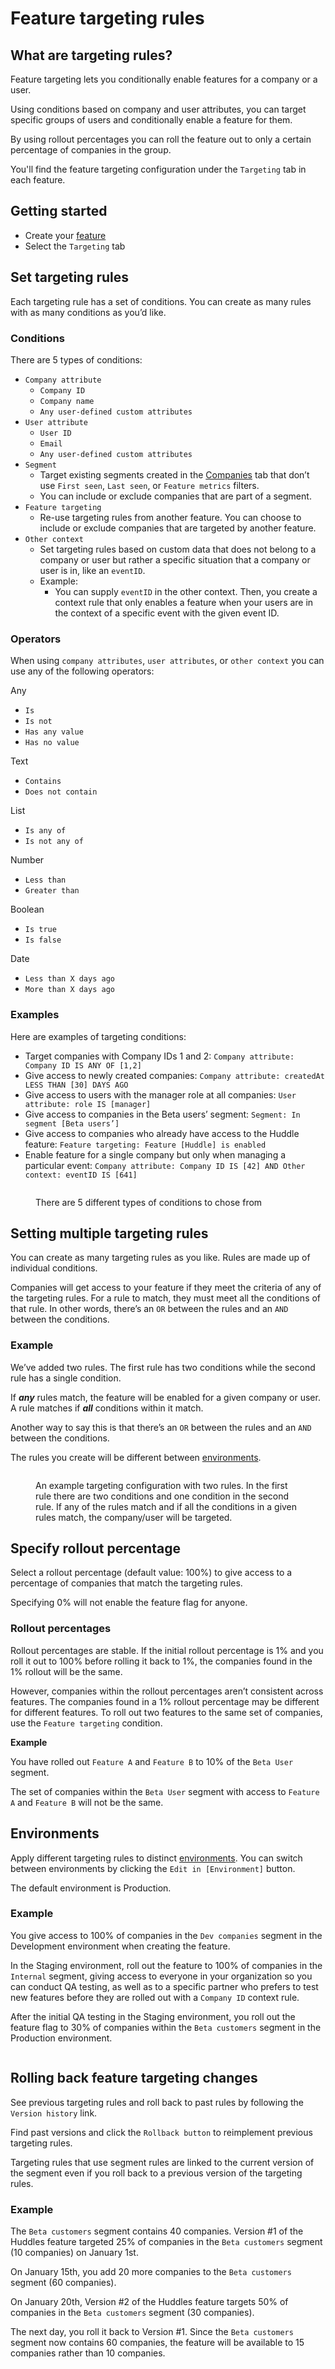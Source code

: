 # Feature targeting rules

## What are targeting rules?

Feature targeting lets you conditionally enable features for a company or a user.&#x20;

Using conditions based on company and user attributes, you can target specific groups of users and conditionally enable a feature for them.&#x20;

By using rollout percentages you can roll the feature out to only a certain percentage of companies in the group.

You'll find the feature targeting configuration under the `Targeting` tab in each feature.

## Getting started <a href="#get-started" id="get-started"></a>

* Create your [feature](../create-your-first-feature.md)
* Select the `Targeting` tab

## Set targeting rules

Each targeting rule has a set of conditions. You can create as many rules with as many conditions as you’d like.&#x20;

### Conditions

There are 5 types of conditions:

* `Company attribute`
  * `Company ID`
  * `Company name`
  * `Any user-defined custom attributes`
* `User attribute`
  * `User ID`
  * `Email`
  * `Any user-defined custom attributes`
* `Segment`&#x20;
  * Target existing segments created in the [Companies](creating-segments.md) tab that don’t use `First seen`, `Last seen`, or `Feature metrics` filters.
  * You can include or exclude companies that are part of a segment.
* `Feature targeting`&#x20;
  * Re-use targeting rules from another feature. You can choose to include or exclude companies that are targeted by another feature.&#x20;
* `Other context`
  * Set targeting rules based on custom data that does not belong to a company or user but rather a specific situation that a company or user is in, like an `eventID`.
  * Example:
    * You can supply `eventID` in the other context. Then, you create a context rule that only enables a feature when your users are in the context of a specific event with the given event ID.

### Operators

When using `company attributes`, `user attributes`, or `other context` you can use any of the following operators:

Any

* `Is`
* `Is not`
* `Has any value`
* `Has no value`

Text

* `Contains`
* `Does not contain`

List

* `Is any of`
* `Is not any of`

Number

* `Less than`
* `Greater than`

Boolean

* `Is true`
* `Is false`

Date

* `Less than X days ago`
* `More than X days ago`

### Examples

Here are examples of targeting conditions:

* Target companies with Company IDs 1 and 2: `Company attribute: Company ID IS ANY OF [1,2]`
* Give access to newly created companies: `Company attribute: createdAt LESS THAN [30] DAYS AGO`
* Give access to users with the manager role at all companies: `User attribute: role IS [manager]`
* Give access to companies in the Beta users’  segment: `Segment: In segment [Beta users’]`
* Give access to companies who already have access to the Huddle feature: `Feature targeting: Feature [Huddle] is enabled`
* Enable feature for a single company but only when managing a particular event: `Company attribute: Company ID IS [42] AND Other context: eventID IS [641]`

<figure><img src="../../.gitbook/assets/Screenshot 2024-08-15 at 13.57.46.png" alt=""><figcaption><p>There are 5 different types of conditions to chose from</p></figcaption></figure>

## Setting multiple targeting rules <a href="#setting-multiple-targeting-rules" id="setting-multiple-targeting-rules"></a>

You can create as many targeting rules as you like. Rules are made up of individual conditions.

Companies will get access to your feature if they meet the criteria of any of the targeting rules. For a rule to match, they must meet all the conditions of that rule. In other words, there’s an `OR` between the rules and an `AND` between the conditions.

### Example

We’ve added two rules. The first rule has two conditions while the second rule has a single condition.&#x20;

If _**any**_ rules match, the feature will be enabled for a given company or user. A rule matches if _**all**_ conditions within it match.&#x20;

Another way to say this is that there’s an `OR` between the rules and an `AND` between the conditions.&#x20;

The rules you create will be different between [environments](./#environments).

<figure><img src="../../.gitbook/assets/Screenshot 2024-08-14 at 19.25.06 (1).png" alt=""><figcaption><p>An example targeting configuration with two rules. In the first rule there are two conditions and one condition in the second rule. If any of the rules match and if all the conditions in a given rules match, the company/user will be targeted.</p></figcaption></figure>

## Specify rollout percentage

Select a rollout percentage (default value: 100%) to give access to a percentage of companies that match the targeting rules.

Specifying 0% will not enable the feature flag for anyone.

### **Rollout percentages**

Rollout percentages are stable. If the initial rollout percentage is 1% and you roll it out to 100% before rolling it back to 1%, the companies found in the 1% rollout will be the same.

However, companies within the rollout percentages aren’t consistent across features. The companies found in a 1% rollout percentage may be different for different features. To roll out two features to the same set of companies, use the `Feature targeting` condition.&#x20;

**Example**

You have rolled out `Feature A` and `Feature B` to 10% of the `Beta User` segment.

The set of companies within the `Beta User` segment with access to `Feature A` and `Feature B` will not be the same.

## Environments

Apply different targeting rules to distinct [environments](https://docs.bucket.co/product-handbook/environments). You can switch between environments by clicking the `Edit in [Environment]` button.

The default environment is Production.

### **Example**

You give access to 100% of companies in the `Dev companies` segment in the Development environment when creating the feature.

In the Staging environment, roll out the feature to 100% of companies in the `Internal` segment, giving access to everyone in your organization so you can conduct QA testing, as well as to a specific partner who prefers to test new features before they are rolled out with a `Company ID` context rule.

After the initial QA testing in the Staging environment, you roll out the feature flag to 30% of companies within the `Beta customers` segment in the Production environment.

<figure><img src="../../.gitbook/assets/Feature-targeting-rules-v2-min.png" alt=""><figcaption></figcaption></figure>

## Rolling back feature targeting changes

See previous targeting rules and roll back to past rules by following the `Version history` link.&#x20;

Find past versions and click the `Rollback button` to reimplement previous targeting rules.

Targeting rules that use segment rules are linked to the current version of the segment even if you roll back to a previous version of the targeting rules.

### **Example**

The `Beta customers` segment contains 40 companies. Version #1 of the Huddles feature targeted 25% of companies in the `Beta customers` segment (10 companies) on January 1st.

On January 15th, you add 20 more companies to the `Beta customers` segment (60 companies).

On January 20th, Version #2 of the Huddles feature targets 50% of companies in the `Beta customers` segment (30 companies).

The next day, you roll it back to Version #1. Since the `Beta customers` segment now contains 60 companies, the feature will be available to 15 companies rather than 10 companies.

